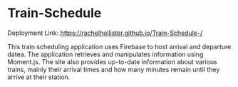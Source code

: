 # Train-Schedule

Deployment Link: https://rachelhollister.github.io/Train-Schedule-/

This train scheduling application uses Firebase to host arrival and departure datea. The application retrieves and manipulates information using Moment.js. The site also provides up-to-date information about various trains, mainly their arrival times and how many minutes remain until they arrive at their station.


  
